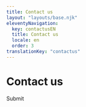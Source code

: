 ```yaml
---
title: Contact us
layout: "layouts/base.njk"
eleventyNavigation:
  key: contactusEN
  title: Contact us
  locale: en
  order: 3
translationKey: "contactus"
---
```


<form name="contact" data-netlify="true" hidden>
  <input type="text" name="name" />
  <input type="email" name="email" />
  <textarea name="message"></textarea>
</form>

# Contact us

<form name="contact" action="/en/contact/thanks" method="post">
  <input type="hidden" name="form-name" value="contact" />
  <gcds-input type="text" input-id="name" label="Full name"></gcds-input>
  <gcds-input type="email" input-id="email" label="Email address"></gcds-input>
  <gcds-textarea label="Message" textarea-id="message"></gcds-textarea>
  <gcds-button type="submit">
    Submit
  </gcds-button>
</form>
